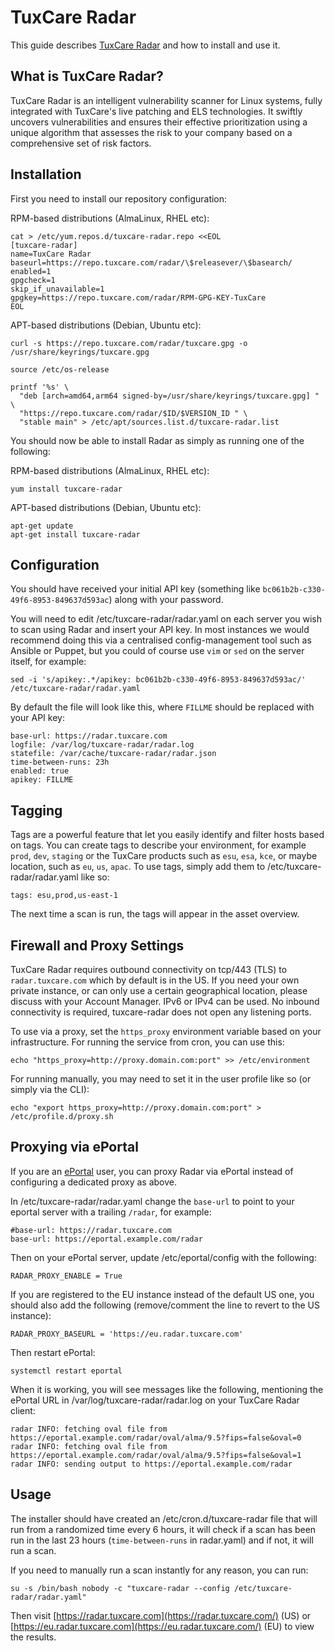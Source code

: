 # TuxCare Radar

This guide describes [TuxCare Radar](https://tuxcare.com/radar/) and how to install and use it.

## What is TuxCare Radar?

TuxCare Radar is an intelligent vulnerability scanner for Linux systems, fully integrated with TuxCare's live patching and ELS technologies. It swiftly uncovers vulnerabilities and ensures their effective prioritization using a unique algorithm that assesses the risk to your company based on a comprehensive set of risk factors.

## Installation

First you need to install our repository configuration:

RPM-based distributions (AlmaLinux, RHEL etc):

```text
cat > /etc/yum.repos.d/tuxcare-radar.repo <<EOL
[tuxcare-radar]
name=TuxCare Radar
baseurl=https://repo.tuxcare.com/radar/\$releasever/\$basearch/
enabled=1
gpgcheck=1
skip_if_unavailable=1
gpgkey=https://repo.tuxcare.com/radar/RPM-GPG-KEY-TuxCare
EOL
```

APT-based distributions (Debian, Ubuntu etc):

```text
curl -s https://repo.tuxcare.com/radar/tuxcare.gpg -o /usr/share/keyrings/tuxcare.gpg

source /etc/os-release

printf '%s' \
  "deb [arch=amd64,arm64 signed-by=/usr/share/keyrings/tuxcare.gpg] " \
  "https://repo.tuxcare.com/radar/$ID/$VERSION_ID " \
  "stable main" > /etc/apt/sources.list.d/tuxcare-radar.list
```

You should now be able to install Radar as simply as running one of the following:

RPM-based distributions (AlmaLinux, RHEL etc):

```text
yum install tuxcare-radar
```

APT-based distributions (Debian, Ubuntu etc):

```text
apt-get update
apt-get install tuxcare-radar
```

## Configuration

You should have received your initial API key (something like `bc061b2b-c330-49f6-8953-849637d593ac`) along with your password.

You will need to edit /etc/tuxcare-radar/radar.yaml on each server you wish to scan using Radar and insert your API key. In most instances we would recommend doing this via a centralised config-management tool such as Ansible or Puppet, but you could of course use `vim` or `sed` on the server itself, for example:

```text
sed -i 's/apikey:.*/apikey: bc061b2b-c330-49f6-8953-849637d593ac/' /etc/tuxcare-radar/radar.yaml
```

By default the file will look like this, where `FILLME` should be replaced with your API key:

```text
base-url: https://radar.tuxcare.com
logfile: /var/log/tuxcare-radar/radar.log
statefile: /var/cache/tuxcare-radar/radar.json
time-between-runs: 23h
enabled: true
apikey: FILLME
```

## Tagging

Tags are a powerful feature that let you easily identify and filter hosts based on tags. You can create tags to describe your environment, for example `prod`, `dev`, `staging` or the TuxCare products such as `esu`, `esa`, `kce`, or maybe location, such as `eu`, `us`, `apac`. To use tags, simply add them to /etc/tuxcare-radar/radar.yaml like so:

```text
tags: esu,prod,us-east-1
```

The next time a scan is run, the tags will appear in the asset overview.

## Firewall and Proxy Settings

TuxCare Radar requires outbound connectivity on tcp/443 (TLS) to `radar.tuxcare.com` which by default is in the US. If you need your own private instance, or can only use a certain geographical location, please discuss with your Account Manager. IPv6 or IPv4 can be used. No inbound connectivity is required, tuxcare-radar does not open any listening ports.

To use via a proxy, set the `https_proxy` environment variable based on your infrastructure. For running the service from cron, you can use this:

```text
echo "https_proxy=http://proxy.domain.com:port" >> /etc/environment
```

For running manually, you may need to set it in the user profile like so (or simply via the CLI):

```text
echo "export https_proxy=http://proxy.domain.com:port" > /etc/profile.d/proxy.sh
```

## Proxying via ePortal

If you are an [ePortal](/eportal) user, you can proxy Radar via ePortal instead of configuring a dedicated proxy as above.

In /etc/tuxcare-radar/radar.yaml change the `base-url` to point to your eportal server with a trailing `/radar`, for example:

```text
#base-url: https://radar.tuxcare.com
base-url: https://eportal.example.com/radar
```

Then on your ePortal server, update /etc/eportal/config with the following:

```text
RADAR_PROXY_ENABLE = True
```

If you are registered to the EU instance instead of the default US one, you should also add the following (remove/comment the line to revert to the US instance):

```text
RADAR_PROXY_BASEURL = 'https://eu.radar.tuxcare.com'
```

Then restart ePortal:

```text
systemctl restart eportal
```

When it is working, you will see messages like the following, mentioning the ePortal URL in /var/log/tuxcare-radar/radar.log on your TuxCare Radar client:

```text
radar INFO: fetching oval file from https://eportal.example.com/radar/oval/alma/9.5?fips=false&oval=0
radar INFO: fetching oval file from https://eportal.example.com/radar/oval/alma/9.5?fips=false&oval=1
radar INFO: sending output to https://eportal.example.com/radar
```

## Usage

The installer should have created an /etc/cron.d/tuxcare-radar file that will run from a randomized time every 6 hours, it will check if a scan has been run in the last 23 hours (`time-between-runs` in radar.yaml) and if not, it will run a scan.

If you need to manually run a scan instantly for any reason, you can run:

```text
su -s /bin/bash nobody -c "tuxcare-radar --config /etc/tuxcare-radar/radar.yaml"
```

Then visit [https://radar.tuxcare.com](https://radar.tuxcare.com/) (US) or [https://eu.radar.tuxcare.com](https://eu.radar.tuxcare.com/) (EU) to view the results.
